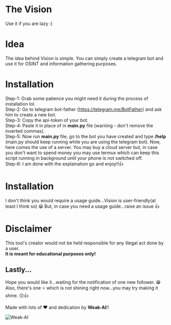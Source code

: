# The Vision
Use it if you are lazy :)

# Idea
The idea behind Vision is simple. You can simply create a telegram bot and use it for OSINT and information gathering purposes.

# Installation
Step-1: Grab some patience you might need it during the process of installation lol.  
Step-2: Go to telegram bot-father (https://telegram.me/BotFather) and ask him to create a new bot.  
Step-3: Copy the api-token of your bot.  
Step-4: Paste it in place of **<BOT-API-TOKEN>** in **main.py** file (warning - don't remove the inverted commas).   
Step-5: Now run **main.py** file, go to the bot you have created and type **/help** (main.py should keep running while you are using the telegram bot).
        Now, here comes the use of a server. You may buy a cloud server but, in case you don't want to spend money you may use termux which can keep this
        script running in background until your phone is not switched off.  
Step-6: I am done with the explaination go and enjoy!!👍  

# Installation
I don't think you would require a usage guide...Vision is user-friendly(at least I think so) 😀
But, in case you need a usage guide...raise an issue 👍 
  
# Disclaimer
This tool's creator would not be held responsible for any illegal act done by a user.  
**It is meant for educational purposes only!**          
  
## Lastly...
Hope you would like it...waiting for the notification of one new follower. 😁  
Also, there's one ⭐ which is not shining right now...you may try making it shine. 😗👍  
  
Made with lots of ❤ and dedication by **Weak-AI**!!

![Weak-AI]([https://avatars.githubusercontent.com/u/66372332?v=4])
